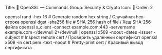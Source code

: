 Title: 🔐 OpenSSL — Commands
Group: Security & Crypto
Icon: 🔐
Order: 2

openssl rand -hex 16                            # Generate random hex string / Случайная hex-строка
openssl dgst -sha256 file                       # SHA-256 hash of file / Хеш SHA-256 файла
openssl s_client -connect example.com:443 -servername example.com </dev/null 2>/dev/null | openssl x509 -noout -dates -issuer -subject  # Inspect remote cert / Проверить удалённый сертификат
openssl x509 -in cert.pem -text -noout          # Pretty-print cert / Красивый вывод сертификата


